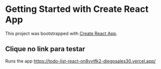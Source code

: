 # Getting Started with Create React App

This project was bootstrapped with [Create React App](https://github.com/facebook/create-react-app).

## Clique no link para testar

Runs the app https://todo-list-react-on8yvtfk2-diegosales30.vercel.app/

